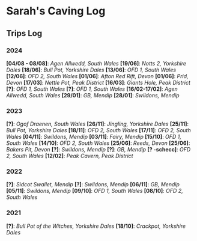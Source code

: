 # Sarah's Caving Log

## Trips Log
### 2024
**[04/08 - 08/08]**: *Agen Allwedd, South Wales*
**[19/06]**: *Notts 2, Yorkshire Dales* 
**[18/06]**: *Bull Pot, Yorkshire Dales* 
**[13/06]**: *OFD 1, South Wales* 
**[12/06]**: *OFD 2, South Wales* 
**[01/06]**: *Afton Red Rift, Devon* 
**[01/06]**: *Prid, Devon* 
**[17/03]**: *Nettle Pot, Peak District* 
**[16/03]**: *Giants Hole, Peak District*
**[?]**: *OFD 1, South Wales*
**[?]**: *OFD 1, South Wales*
**[16/02-17/02]**: *Agen Allwedd, South Wales*
**[29/01]**: *GB, Mendip*
**[28/01]**: *Swildons, Mendip*
### 2023
**[?]**: *Ogof Draenen, South Wales*
**[26/11]**: *Jingling, Yorkshire Dales*
**[25/11]**: *Bull Pot, Yorkshire Dales*
**[18/11]**: *OFD 2, South Wales*
**[17/11]**: *OFD 2, South Wales*
**[04/11]**: *Swildons, Mendip*
**[03/11]**: *Fairy, Mendip*
**[15/10]**: *OFD 1, South Wales*
**[14/10]**: *OFD 2, South Wales*
**[25/06]**: *Reeds, Devon*
**[25/06]**: *Bakers Pit, Devon*
**[?]**: *Swildons, Mendip*
**[?]**: *GB, Mendip*
**[? -schecc]**: *OFD 2, South Wales*
**[12/02]**: *Peak Cavern, Peak District*
### 2022
**[?]**: *Sidcot Swallet, Mendip*
**[?]**: *Swildons, Mendip*
**[06/11]**: *GB, Mendip*
**[05/11]**: *Swildons, Mendip*
**[09/10]**: *OFD 1, South Wales*
**[08/10]**: *OFD 2, South Wales*
### 2021
**[?]**: *Bull Pot of the Witches, Yorkshire Dales*
**[18/10]**: *Crackpot, Yorkshire Dales*












